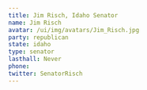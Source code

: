 ```yaml
---
title: Jim Risch, Idaho Senator
name: Jim Risch
avatar: /ui/img/avatars/Jim_Risch.jpg
party: republican
state: idaho
type: senator
lasthall: Never
phone: 
twitter: SenatorRisch
---
```


